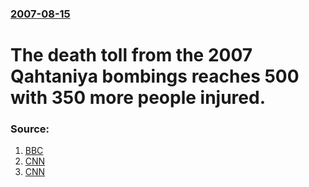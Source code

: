 ### [2007-08-15](/news/2007/08/15/index.md)

#  The death toll from the 2007 Qahtaniya bombings reaches 500 with 350 more people injured. 




### Source:

1. [BBC](http://news.bbc.co.uk/2/hi/middle_east/6947886.stm)
2. [CNN](http://edition.cnn.com/2007/WORLD/meast/08/15/iraq.main/index.html)
3. [CNN](http://edition.cnn.com/2007/WORLD/meast/08/15/iraq.main/index.html?eref=rss_topstories)
